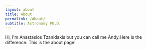 ```yaml
---
layout: about
title: About
permalink: /About/
subtitle: Astronomy Ph.D.
---
```

Hi, I'm Anastasios Tzanidakis but you can call me Andy.Here is the difference. This is the about page!